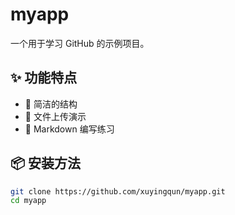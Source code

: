 # myapp

一个用于学习 GitHub 的示例项目。

## ✨ 功能特点

- 🧱 简洁的结构
- 📂 文件上传演示
- 📄 Markdown 编写练习

## 📦 安装方法

```bash
git clone https://github.com/xuyingqun/myapp.git
cd myapp
